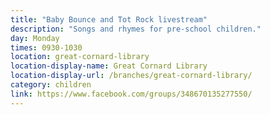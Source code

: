 ```yaml
---
title: "Baby Bounce and Tot Rock livestream"
description: "Songs and rhymes for pre-school children."
day: Monday
times: 0930-1030
location: great-cornard-library
location-display-name: Great Cornard Library
location-display-url: /branches/great-cornard-library/
category: children
link: https://www.facebook.com/groups/348670135277550/
---
```

